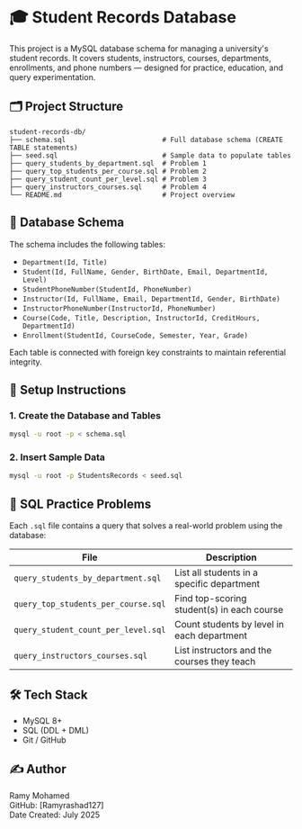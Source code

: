 # 🎓 Student Records Database

This project is a MySQL database schema for managing a university's student records. It covers students, instructors, courses, departments, enrollments, and phone numbers — designed for practice, education, and query experimentation.

## 🗂️ Project Structure

```
student-records-db/
├── schema.sql                        # Full database schema (CREATE TABLE statements)
├── seed.sql                          # Sample data to populate tables
├── query_students_by_department.sql  # Problem 1
├── query_top_students_per_course.sql # Problem 2
├── query_student_count_per_level.sql # Problem 3
├── query_instructors_courses.sql     # Problem 4
└── README.md                         # Project overview
```

## 🧱 Database Schema

The schema includes the following tables:

- `Department(Id, Title)`
- `Student(Id, FullName, Gender, BirthDate, Email, DepartmentId, Level)`
- `StudentPhoneNumber(StudentId, PhoneNumber)`
- `Instructor(Id, FullName, Email, DepartmentId, Gender, BirthDate)`
- `InstructorPhoneNumber(InstructorId, PhoneNumber)`
- `Course(Code, Title, Description, InstructorId, CreditHours, DepartmentId)`
- `Enrollment(StudentId, CourseCode, Semester, Year, Grade)`

Each table is connected with foreign key constraints to maintain referential integrity.

## 🚀 Setup Instructions

### 1. Create the Database and Tables
```bash
mysql -u root -p < schema.sql
```

### 2. Insert Sample Data
```bash
mysql -u root -p StudentsRecords < seed.sql
```

## 🧪 SQL Practice Problems

Each `.sql` file contains a query that solves a real-world problem using the database:

| File                                | Description                                       |
|-------------------------------------|---------------------------------------------------|
| `query_students_by_department.sql`  | List all students in a specific department        |
| `query_top_students_per_course.sql` | Find top-scoring student(s) in each course        |
| `query_student_count_per_level.sql` | Count students by level in each department        |
| `query_instructors_courses.sql`     | List instructors and the courses they teach       |

## 🛠️ Tech Stack

- MySQL 8+
- SQL (DDL + DML)
- Git / GitHub

## ✍️ Author

Ramy Mohamed  
GitHub: [Ramyrashad127]  
Date Created: July 2025
